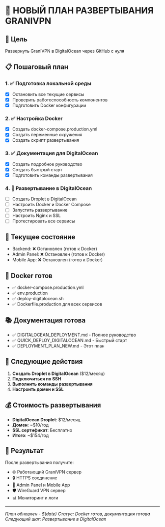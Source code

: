 # 🚀 НОВЫЙ ПЛАН РАЗВЕРТЫВАНИЯ GRANIVPN

## 🎯 Цель
Развернуть GraniVPN в DigitalOcean через GitHub с нуля

## 📋 Пошаговый план

### 1. ✅ Подготовка локальной среды
- [x] Остановить все текущие сервисы
- [x] Проверить работоспособность компонентов
- [x] Подготовить Docker конфигурации

### 2. ✅ Настройка Docker
- [x] Создать docker-compose.production.yml
- [x] Создать переменные окружения
- [x] Создать скрипт развертывания

### 3. ✅ Документация для DigitalOcean
- [x] Создать подробное руководство
- [x] Создать быстрый старт
- [x] Подготовить команды развертывания

### 4. 🚀 Развертывание в DigitalOcean
- [ ] Создать Droplet в DigitalOcean
- [ ] Настроить Docker и Docker Compose
- [ ] Запустить развертывание
- [ ] Настроить Nginx и SSL
- [ ] Протестировать все сервисы

## 🔧 Текущее состояние
- Backend: ❌ Остановлен (готов к Docker)
- Admin Panel: ❌ Остановлен (готов к Docker)
- Mobile App: ❌ Остановлен (готов к Docker)

## 🐳 Docker готов
- ✅ docker-compose.production.yml
- ✅ env.production
- ✅ deploy-digitalocean.sh
- ✅ Dockerfile.production для всех сервисов

## 📚 Документация готова
- ✅ DIGITALOCEAN_DEPLOYMENT.md - Полное руководство
- ✅ QUICK_DEPLOY_DIGITALOCEAN.md - Быстрый старт
- ✅ DEPLOYMENT_PLAN_NEW.md - Этот план

## 🚀 Следующие действия
1. **Создать Droplet в DigitalOcean** ($12/месяц)
2. **Подключиться по SSH**
3. **Выполнить команды развертывания**
4. **Настроить домен и SSL**

## 💰 Стоимость развертывания
- **DigitalOcean Droplet**: $12/месяц
- **Домен**: ~$10/год
- **SSL сертификат**: Бесплатно
- **Итого**: ~$154/год

## 🎯 Результат
После развертывания получите:
- 🌐 Работающий GraniVPN сервер
- 🔒 HTTPS соединение
- 📱 Admin Panel и Mobile App
- 🛡️ WireGuard VPN сервер
- 📊 Мониторинг и логи

---
*План обновлен - $(date)*
*Статус: Docker готов, документация готова*
*Следующий шаг: Развертывание в DigitalOcean*
